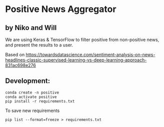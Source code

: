 # Positive News Aggregator

## by Niko and Will

We are using Keras & TensorFlow to filter positive from non-positive news, and present the results to a user.

Based on https://towardsdatascience.com/sentiment-analysis-on-news-headlines-classic-supervised-learning-vs-deep-learning-approach-831ac698e276


## Development:


    conda create -n positive
    conda activate positive
    pip install -r requirements.txt

To save new requirements

    pip list --format=freeze > requirements.txt